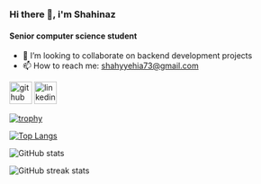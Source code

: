 ### Hi there 👋, i'm Shahinaz 
#### Senior computer science student



- 👯 I’m looking to collaborate on backend development projects 
- 📫 How to reach me: shahyyehia73@gmail.com 


[<img src='https://cdn.jsdelivr.net/npm/simple-icons@3.0.1/icons/github.svg' alt='github' height='40'>](https://github.com/shahyyehia)  [<img src='https://cdn.jsdelivr.net/npm/simple-icons@3.0.1/icons/linkedin.svg' alt='linkedin' height='40'>](https://www.linkedin.com/in/https://www.linkedin.com/in/shahy-yehia-59329a168/)  

[![trophy](https://github-profile-trophy.vercel.app/?username=shahyyehia)](https://github.com/ryo-ma/github-profile-trophy)

[![Top Langs](https://github-readme-stats.vercel.app/api/top-langs/?username=shahyyehia)](https://github.com/anuraghazra/github-readme-stats)

![GitHub stats](https://github-readme-stats.vercel.app/api?username=shahyyehia&show_icons=true)  

![GitHub streak stats](https://github-readme-streak-stats.herokuapp.com/?user=shahyyehia)  

